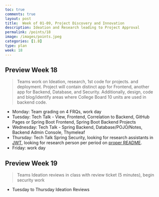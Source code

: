 ```yaml
---
toc: true
comments: true
layout: post
title:  Week of 01-09, Project Discovery and Innovation
description: Ideation and Research leading to Project Approval
permalink: /points/18
image: /images/points.jpeg
categories: [1.B]
type: plan
week: 18
---
```


## Preview Week 18
> Teams work on Ideation, research, 1st code for projects. and deployment.  Project will contain distinct app for Frontend, another app for Backend, Database, and Security.  Additionally, design, code and blog/identify areas where College Board 10 units are used in backend code.
- Monday: Team grading on 4 FRQs, work day
- Tuesday: Tech Talk - View, Frontend, Correlation to Backend, GitHub Pages or Spring Boot Frontend, Spring Boot Backend Projects
- Wednesday: Tech Talk - Spring Backend, Database/POJO/Notes, Backend Admin Console, Thymeleaf
- Thursday: Tech Talk Spring Security, looking for research assistants in [JWT](https://www.toptal.com/spring/spring-security-tutorial), looking for research person per period on [proper README](https://faun.pub/how-to-write-a-proper-readme-md-for-your-project-on-github-e8d51ac32e73?gi=3fcf51560ddf&source=email-3a4a774b94b7-1670403777924-digest.reader-10d1a7495d39-e8d51ac32e73----0-58------------------dfee4b71_36cd_4be9_aa47_ade0e1755bff-1).
- Friday:  work day

## Preview Week 19
> Teams Ideation reviews in class with review ticket (5 minutes), begin security work
- Tuesday to Thursday Ideation Reviews